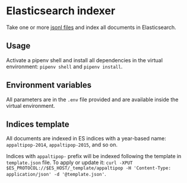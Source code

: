 # Elasticsearch indexer

Take one or more [jsonl files](http://jsonlines.org/) and index all documents in Elasticsearch.

## Usage

Activate a pipenv shell and install all dependencies in the virtual environment: `pipenv shell` and `pipenv install`.

## Environment variables

All parameters are in the `.env` file provided and are available inside the virtual environment.

## Indices template

All documents are indexed in ES indices with a year-based name: `appaltipop-2014`, `appaltipop-2015`, and so on.

Indices with `appaltipop-` prefix will be indexed following the template in `template.json` file. To apply or update it: `curl -XPUT $ES_PROTOCOL://$ES_HOST/_template/appaltipop -H 'Content-Type: application/json' -d '@template.json'`.
